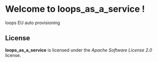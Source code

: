 # Welcome to loops_as_a_service !


loops EU auto provisioning



## License

**loops_as_a_service** is licensed under the *Apache Software License 2.0* license.

